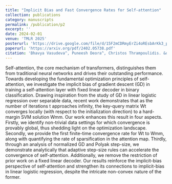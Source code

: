 ```yaml
---
title: "Implicit Bias and Fast Convergence Rates for Self-attention"
collection: publications
category: manuscripts
permalink: /publication/p2
excerpt: ''
date: 2024-02-01
venue: 'TMLR 2025'
posterurl: 'https://drive.google.com/file/d/15F2mCDRmyErZi4oREsbArKk3_pjASmZ6/view?usp=share_link'
paperurl: 'https://arxiv.org/pdf/2402.05738.pdf'
citation: 'Bhavya Vasudeva^, Puneesh Deora^, Christos Thrampoulidis. &quot;Implicit Bias and Fast Convergence Rates for Self-attention.&quot; <i>TMLR 2025</i>.'
---
```


Self-attention, the core mechanism of transformers, distinguishes them from traditional neural networks and drives their outstanding performance. Towards developing the fundamental optimization principles of self-attention, we investigate the implicit bias of gradient descent (GD) in training a self-attention layer with fixed linear decoder in binary classification. Drawing inspiration from the study of GD in linear logistic regression over separable data, recent work demonstrates that as the number of iterations t approaches infinity, the key-query matrix Wt converges locally (with respect to the initialization direction) to a hard-margin SVM solution Wmm. Our work enhances this result in four aspects. Firstly, we identify non-trivial data settings for which convergence is provably global, thus shedding light on the optimization landscape. Secondly, we provide the first finite-time convergence rate for Wt to Wmm, along with quantifying the rate of sparsification in the attention map. Thirdly, through an analysis of normalized GD and Polyak step-size, we demonstrate analytically that adaptive step-size rules can accelerate the convergence of self-attention. Additionally, we remove the restriction of prior work on a fixed linear decoder. Our results reinforce the implicit-bias perspective of self-attention and strengthen its connections to implicit-bias in linear logistic regression, despite the intricate non-convex nature of the former.